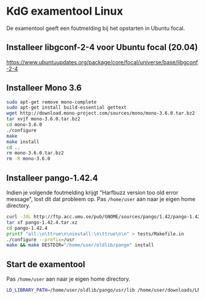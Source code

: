 # KdG examentool Linux
De examentool geeft een foutmelding bij het opstarten in Ubuntu focal. 


## Installeer libgconf-2-4 voor Ubuntu focal (20.04)
https://www.ubuntuupdates.org/package/core/focal/universe/base/libgconf-2-4


## Installeer Mono 3.6
```bash
sudo apt-get remove mono-complete
sudo apt-get install build-essential gettext
wget http://download.mono-project.com/sources/mono/mono-3.6.0.tar.bz2
tar xvjf mono-3.6.0.tar.bz2
cd mono-3.6.0
./configure
make
make install
cd ..
rm mono-3.6.0.tar.bz2
rm -R mono-3.6.0
```


## Installeer pango-1.42.4
Indien je volgende foutmelding krijgt "Harfbuzz version too old error message", lost dit dat probleem op. Pas ```/home/user``` aan naar je eigen home directory.

```bash
curl -JOL http://ftp.acc.umu.se/pub/GNOME/sources/pango/1.42/pango-1.42.4.tar.xz
tar xf pango-1.42.4.tar.xz
cd pango-1.42.4
printf "all:\n\ttrue\n\ninstall:\n\ttrue\n\n" > tests/Makefile.in
./configure --prefix=/usr
make && make DESTDIR="/home/user/oldlib/pango" install
```


## Start de examentool
Pas ```/home/user``` aan naar je eigen home directory.
```bash
LD_LIBRARY_PATH=/home/user/oldlib/pango/usr/lib /home/user/downloads/LNX-v4-alpha-P2.2017-18/kdg-xtl
```
